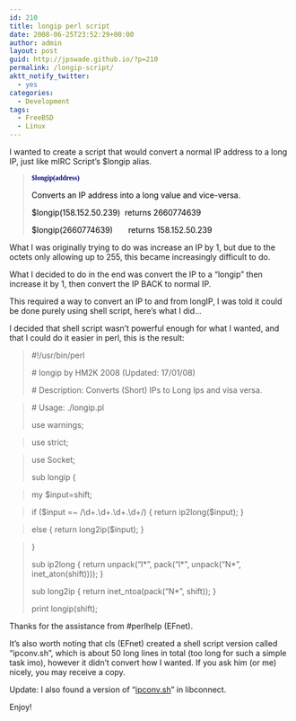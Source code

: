 ```yaml
---
id: 210
title: longip perl script
date: 2008-06-25T23:52:29+00:00
author: admin
layout: post
guid: http://jpswade.github.io/?p=210
permalink: /longip-script/
aktt_notify_twitter:
  - yes
categories:
  - Development
tags:
  - FreeBSD
  - Linux
---
```

<p class="lead">
  I wanted to create a script that would convert a normal IP address to a long IP, just like mIRC Script&#8217;s $longip alias.
</p>

> <span style="font-weight: bold; font-size: 9pt; font-family: 'Verdana'; color: #00007f;">$longip(address)</span>
> 
> <span style="color: #000000;">Converts an IP address into a long value and vice-versa.</span>
> 
> <span style="color: #000000;">$longip(158.152.50.239)  returns 2660774639</span>
> 
> <span style="color: #000000;">$longip(2660774639)       returns 158.152.50.239</span>

What I was originally trying to do was increase an IP by 1, but due to the octets only allowing up to 255, this became increasingly difficult to do.

What I decided to do in the end was convert the IP to a &#8220;longip&#8221; then increase it by 1, then convert the IP BACK to normal IP.

This required a way to convert an IP to and from longIP, I was told it could be done purely using shell script, here&#8217;s what I did&#8230;

<!--more-->

I decided that shell script wasn&#8217;t powerful enough for what I wanted, and that I could do it easier in perl, this is the result:

> #!/usr/bin/perl
> 
> \# longip by HM2K 2008 (Updated: 17/01/08)
> 
> \# Description: Converts (Short) IPs to Long Ips and visa versa.
  
> \# Usage: ./longip.pl <ip>
> 
> use warnings;
  
> use strict;
  
> use Socket;
> 
> sub longip {
  
> my $input=shift;
  
> if ($input =~ /\d+\.\d+\.\d+\.\d+/) { return ip2long($input); }
  
> else { return long2ip($input); }
  
> }
> 
> sub ip2long { return unpack(&#8220;l\*&#8221;, pack(&#8220;l\*&#8221;, unpack(&#8220;N*&#8221;, inet_aton(shift)))); }
> 
> sub long2ip { return inet_ntoa(pack(&#8220;N*&#8221;, shift)); }
> 
> print longip(shift);

Thanks for the assistance from #perlhelp (EFnet).

It&#8217;s also worth noting that cls (EFnet) created a shell script version called &#8220;ipconv.sh&#8221;, which is about 50 long lines in total (too long for such a simple task imo), however it didn&#8217;t convert how I wanted. If you ask him (or me) nicely, you may receive a copy.

Update: I also found a version of &#8220;[ipconv.sh](http://libconnect.cvs.sourceforge.net/viewvc/*checkout*/libconnect/libconnect-cvs/doc/tools/ipconv.sh?revision=1.1.1.1&content-type=text%2Fplain)&#8221; in libconnect.

Enjoy!